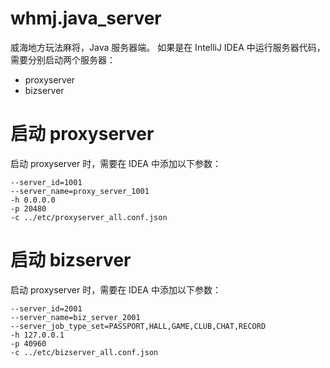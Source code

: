# whmj.java_server

威海地方玩法麻将，Java 服务器端。
如果是在 IntelliJ IDEA 中运行服务器代码，需要分别启动两个服务器：
- proxyserver
- bizserver

# 启动 proxyserver
启动 proxyserver 时，需要在 IDEA 中添加以下参数：
```
--server_id=1001
--server_name=proxy_server_1001
-h 0.0.0.0
-p 20480
-c ../etc/proxyserver_all.conf.json
```

# 启动 bizserver
启动 proxyserver 时，需要在 IDEA 中添加以下参数：
```
--server_id=2001
--server_name=biz_server_2001
--server_job_type_set=PASSPORT,HALL,GAME,CLUB,CHAT,RECORD
-h 127.0.0.1
-p 40960
-c ../etc/bizserver_all.conf.json
```
